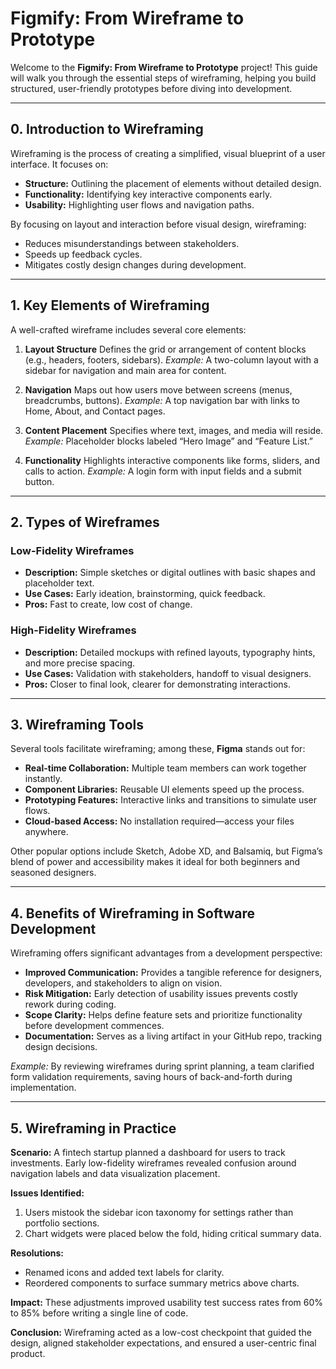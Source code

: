 # Figmify: From Wireframe to Prototype

Welcome to the **Figmify: From Wireframe to Prototype** project! This guide will walk you through the essential steps of wireframing, helping you build structured, user-friendly prototypes before diving into development.

---

## 0. Introduction to Wireframing

Wireframing is the process of creating a simplified, visual blueprint of a user interface. It focuses on:

* **Structure:** Outlining the placement of elements without detailed design.
* **Functionality:** Identifying key interactive components early.
* **Usability:** Highlighting user flows and navigation paths.

By focusing on layout and interaction before visual design, wireframing:

* Reduces misunderstandings between stakeholders.
* Speeds up feedback cycles.
* Mitigates costly design changes during development.

---

## 1. Key Elements of Wireframing

A well-crafted wireframe includes several core elements:

1. **Layout Structure**
   Defines the grid or arrangement of content blocks (e.g., headers, footers, sidebars).
   *Example:* A two-column layout with a sidebar for navigation and main area for content.

2. **Navigation**
   Maps out how users move between screens (menus, breadcrumbs, buttons).
   *Example:* A top navigation bar with links to Home, About, and Contact pages.

3. **Content Placement**
   Specifies where text, images, and media will reside.
   *Example:* Placeholder blocks labeled “Hero Image” and “Feature List.”

4. **Functionality**
   Highlights interactive components like forms, sliders, and calls to action.
   *Example:* A login form with input fields and a submit button.

---

## 2. Types of Wireframes

### Low-Fidelity Wireframes

* **Description:** Simple sketches or digital outlines with basic shapes and placeholder text.
* **Use Cases:** Early ideation, brainstorming, quick feedback.
* **Pros:** Fast to create, low cost of change.

### High-Fidelity Wireframes

* **Description:** Detailed mockups with refined layouts, typography hints, and more precise spacing.
* **Use Cases:** Validation with stakeholders, handoff to visual designers.
* **Pros:** Closer to final look, clearer for demonstrating interactions.

---

## 3. Wireframing Tools

Several tools facilitate wireframing; among these, **Figma** stands out for:

* **Real-time Collaboration:** Multiple team members can work together instantly.
* **Component Libraries:** Reusable UI elements speed up the process.
* **Prototyping Features:** Interactive links and transitions to simulate user flows.
* **Cloud-based Access:** No installation required—access your files anywhere.

Other popular options include Sketch, Adobe XD, and Balsamiq, but Figma’s blend of power and accessibility makes it ideal for both beginners and seasoned designers.

---

## 4. Benefits of Wireframing in Software Development

Wireframing offers significant advantages from a development perspective:

* **Improved Communication:** Provides a tangible reference for designers, developers, and stakeholders to align on vision.
* **Risk Mitigation:** Early detection of usability issues prevents costly rework during coding.
* **Scope Clarity:** Helps define feature sets and prioritize functionality before development commences.
* **Documentation:** Serves as a living artifact in your GitHub repo, tracking design decisions.

*Example:* By reviewing wireframes during sprint planning, a team clarified form validation requirements, saving hours of back-and-forth during implementation.

---

## 5. Wireframing in Practice

**Scenario:** A fintech startup planned a dashboard for users to track investments. Early low-fidelity wireframes revealed confusion around navigation labels and data visualization placement.

**Issues Identified:**

1. Users mistook the sidebar icon taxonomy for settings rather than portfolio sections.
2. Chart widgets were placed below the fold, hiding critical summary data.

**Resolutions:**

* Renamed icons and added text labels for clarity.
* Reordered components to surface summary metrics above charts.

**Impact:** These adjustments improved usability test success rates from 60% to 85% before writing a single line of code.

**Conclusion:** Wireframing acted as a low-cost checkpoint that guided the design, aligned stakeholder expectations, and ensured a user-centric final product.


